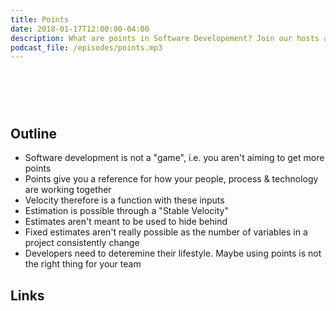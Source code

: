 ```yaml
---
title: Points
date: 2018-01-17T12:00:00-04:00
description: What are points in Software Developement? Join our hosts as we discuss how points can both useful and harmful when developing. In this episode we cover what points are, their relationship to velocity and how they help with estimates.
podcast_file: /episodes/points.mp3
---
```


# &nbsp;
## Outline

  * Software development is not a "game", i.e. you aren't aiming to get more points
  * Points give you a reference for how your people, process & technology are working together
  * Velocity therefore is a function with these inputs
  * Estimation is possible through a "Stable Velocity"
  * Estimates aren't meant to be used to hide behind
  * Fixed estimates aren't really possible as the number of variables in a project consistently change
  * Developers need to deteremine their lifestyle. Maybe using points is not the right thing for your team

## Links
